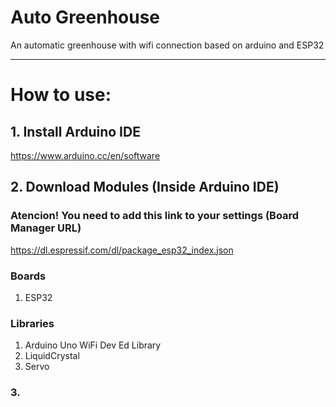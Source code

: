# Auto Greenhouse
An automatic greenhouse with wifi connection based on arduino and ESP32

<hr>

# How to use:

## 1. Install Arduino IDE
https://www.arduino.cc/en/software

## 2. Download Modules (Inside Arduino IDE)

### Atencion! You need to add this link to your settings (Board Manager URL)
https://dl.espressif.com/dl/package_esp32_index.json

### Boards
<ol>
  <li>ESP32</li>
</ol>

### Libraries
<ol>
  <li>Arduino Uno WiFi Dev Ed Library</li>
  <li>LiquidCrystal</li>
  <li>Servo</li>
</ol>

### 3. 

